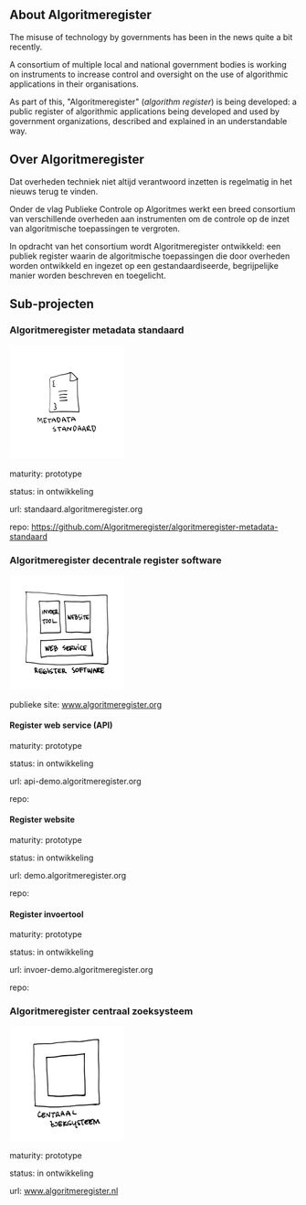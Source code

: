 ## About Algoritmeregister

The misuse of technology by governments has been in the news quite a bit recently.

A consortium of multiple local and national government bodies is working on instruments to increase control and oversight on the use of algorithmic applications in their organisations.

As part of this, "Algoritmeregister" (*algorithm register*) is being developed: a public register of algorithmic applications being developed and used by government organizations, described and explained in an understandable way.

## Over Algoritmeregister

Dat overheden techniek niet altijd verantwoord inzetten is regelmatig in het nieuws terug te vinden.

Onder de vlag Publieke Controle op Algoritmes werkt een breed consortium van verschillende overheden aan instrumenten om de controle op de inzet van algoritmische toepassingen te vergroten.

In opdracht van het consortium wordt Algoritmeregister ontwikkeld: een publiek register waarin de algoritmische toepassingen die door overheden worden ontwikkeld en ingezet op een gestandaardiseerde, begrijpelijke manier worden beschreven en toegelicht.

## Sub-projecten

### Algoritmeregister metadata standaard

<img alt="Metadata standaard illustratie" src="https://github.com/Algoritmeregister/.github/blob/master/profile/metadata-standaard.png?raw=true" width="200">

maturity: prototype

status: in ontwikkeling

url: standaard.algoritmeregister.org

repo: https://github.com/Algoritmeregister/algoritmeregister-metadata-standaard

### Algoritmeregister decentrale register software

<img alt="Register software illustratie" src="https://github.com/Algoritmeregister/.github/blob/master/profile/register-software.png?raw=true" width="200">

publieke site: www.algoritmeregister.org

#### Register web service (API)

maturity: prototype

status: in ontwikkeling

url: api-demo.algoritmeregister.org

repo:

#### Register website

maturity: prototype

status: in ontwikkeling

url: demo.algoritmeregister.org

repo:

#### Register invoertool

maturity: prototype

status: in ontwikkeling

url: invoer-demo.algoritmeregister.org

repo:

### Algoritmeregister centraal zoeksysteem

<img alt="Centraal zoeksysteem illustratie" src="https://github.com/Algoritmeregister/.github/blob/master/profile/centraal-zoeksysteem.png?raw=true" width="200">

maturity: prototype

status: in ontwikkeling

url: www.algoritmeregister.nl
